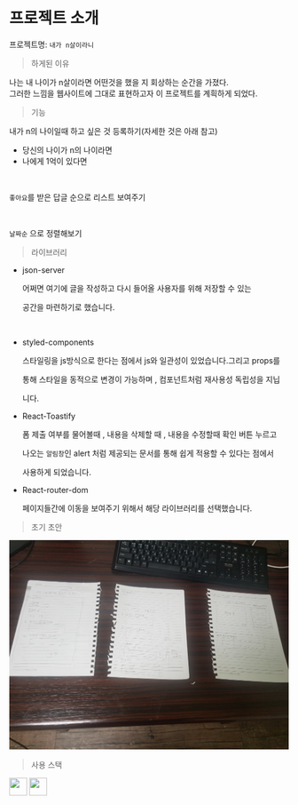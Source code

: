 # 프로젝트 소개 

프로젝트명:  `내가 n살이라니`

 > 하게된 이유  

나는  내 나이가  n살이라면 어떤것을 했을 지  회상하는 순간을 가졌다.<br> 
그러한 느낌을 웹사이트에 그대로 표현하고자 이 프로젝트를 계흭하게 되었다.


> 기능 

 내가 n의 나이일때  하고 싶은 것  등록하기(자세한 것은 아래 참고) 
   - 당신의 나이가 n의 나이라면 
   - 나에게 1억이 있다면 
  
<br>
 
 `좋아요`를  받은 답글 순으로 리스트 보여주기

<br>
 
 `날짜순` 으로 정렬해보기 



> 라이브러리


 - json-server 
  
    어쩌면 여기에 글을 작성하고  다시 들어올 사용자를 위해  저장할 수 있는 

    공간을 마련하기로 했습니다.

  <br>

 - styled-components

    스타일링을  js방식으로 한다는 점에서 js와 일관성이 있었습니다.그리고 props를 
   
    통해 스타일을 동적으로 변경이 가능하며 , 컴포넌트처럼  재사용성 독립성을 지닙
  
    니다.

 -  React-Toastify 
   
    폼 제출 여부를 물어볼때 , 내용을 삭제할 때 , 내용을 수정할때  확인 버튼 누르고

    나오는 `알림창`인 alert 처럼 제공되는 문서를 통해 쉽게 적용할 수 있다는 점에서 

    사용하게 되었습니다.

  - React-router-dom 

    페이지들간에 이동을 보여주기 위해서  해당 라이브러리를 선택했습니다. 



  > 초기 초안 
 
   ![alt text](image.png)


 > 사용 스택 


<img height="32" width="32" src="https://cdn.simpleicons.org/React" />
 
<img height="32" width="32" src="https://cdn.simpleicons.org/TypeScript" />
















